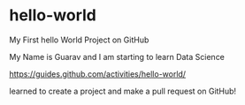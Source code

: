# hello-world
My First hello World Project on GitHub

My Name is Guarav and I am starting to learn Data Science 


https://guides.github.com/activities/hello-world/


learned to create a project and make a pull request on GitHub!
